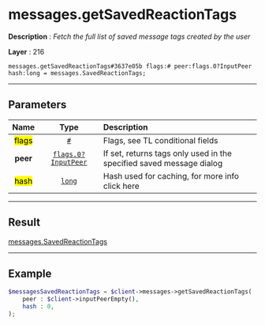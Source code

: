 # messages.getSavedReactionTags

**Description** : *Fetch the full list of saved message tags created by the user*

**Layer** : 216

```tl
messages.getSavedReactionTags#3637e05b flags:# peer:flags.0?InputPeer hash:long = messages.SavedReactionTags;
```

---

## Parameters

| Name | Type | Description |
| :---: | :---: | :--- |
| <mark>flags</mark> | [`#`](type/#) | Flags, see TL conditional fields |
| **peer** | [`flags.0?InputPeer`](type/InputPeer) | If set, returns tags only used in the specified saved message dialog |
| <mark>hash</mark> | [`long`](type/long) | Hash used for caching, for more info click here |

---

## Result

[messages.SavedReactionTags](type/messages.SavedReactionTags)

---

## Example

```php
$messagesSavedReactionTags = $client->messages->getSavedReactionTags(
	peer : $client->inputPeerEmpty(),
	hash : 0,
);
```